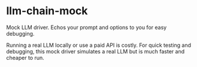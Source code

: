 # llm-chain-mock

Mock LLM driver. Echos your prompt and options to you for easy debugging.

Running a real LLM locally or use a paid API is costly. For quick testing and debugging, this mock driver simulates a real LLM but is much faster and cheaper to run.
